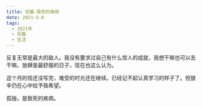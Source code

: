 ```yaml
---
title: 短篇-致死的疾病
date: 2021-5-8
tags:
  - 2021年
  - 短篇
  - 生活
---
```


反复无常是最大的敌人。我没有要求过自己有什么惊人的成就，我想干嘛也可以去干嘛。放肆是最舒服的日子，现在也这么认为。

这个月的信还没写完，难受的时光还在继续。已经记不起认真学习的样子了。但狼辛仍在心中给予我希望。

孤独，是致死的疾病。
